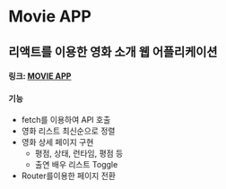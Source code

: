 # Movie APP
## 리액트를 이용한 영화 소개 웹 어플리케이션

#### 링크: [MOVIE APP](https://jjjjhjjjj.github.io/Movie-App/)

#### 기능
* fetch를 이용하여 API 호출
* 영화 리스트 최신순으로 정렬
* 영화 상세 페이지 구현
  + 평점, 상태, 런타임, 평점 등 
  + 출연 배우 리스트 Toggle
* Router를이용한 페이지 전환
